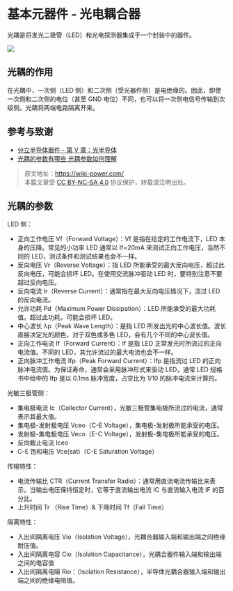 # 基本元器件 - 光电耦合器

光耦是将发光二极管（LED）和光电探测器集成于一个封装中的器件。

![](https://wiki-media-1253965369.cos.ap-guangzhou.myqcloud.com/img/20210725130317.png)

## 光耦的作用

在光耦中，一次侧（LED 侧）和二次侧（受光器件侧）是电绝缘的。因此，即使一次侧和二次侧的电位（甚至 GND 电位）不同，也可以将一次侧电信号传输到次级侧。光耦将两端电路隔离开来。

## 参考与致谢

- [分立半导体器件 - 第 Ⅴ 章：光半导体](https://toshiba-semicon-storage.com/cn/semiconductor/knowledge/e-learning/discrete.html#Chapter5)
- [光耦的参数有哪些 光耦参数如何理解](https://www.eefocus.com/e/483370)

> 原文地址：<https://wiki-power.com/>  
> 本篇文章受 [CC BY-NC-SA 4.0](https://creativecommons.org/licenses/by/4.0/deed.zh) 协议保护，转载请注明出处。

## 光耦的参数

LED 侧：

- 正向工作电压 Vf（Forward Voltage）：Vf 是指在给定的工作电流下，LED 本身的压降。常见的小功率 LED 通常以 If=20mA 来测试正向工作电压，当然不同的 LED，测试条件和测试结果也会不一样。
- 反向电压 Vr（Reverse Voltage）：指 LED 所能承受的最大反向电压，超过此反向电压，可能会损坏 LED。在使用交流脉冲驱动 LED 时，要特别注意不要超过反向电压。
- 反向电流 Ir（Reverse Current）：通常指在最大反向电压情况下，流过 LED 的反向电流。
- 允许功耗 Pd（Maximum Power Dissipation）：LED 所能承受的最大功耗值。超过此功耗，可能会损坏 LED。
- 中心波长 λp（Peak Wave Length）：是指 LED 所发出光的中心波长值。波长直接决定光的颜色，对于双色或多色 LED，会有几个不同的中心波长值。
- 正向工作电流 If（Forward Current）：If 是指 LED 正常发光时所流过的正向电流值。不同的 LED，其允许流过的最大电流也会不一样。
- 正向脉冲工作电流 Ifp（Peak Forward Current）：Ifp 是指流过 LED 的正向脉冲电流值。为保证寿命，通常会采用脉冲形式来驱动 LED，通常 LED 规格书中给中的 Ifp 是以 0.1ms 脉冲宽度，占空比为 1/10 的脉冲电流来计算的。

光敏三极管侧：

- 集电极电流 Ic（Collector Current），光敏三极管集电极所流过的电流，通常表示其最大值。
- 集电极-发射极电压 Vceo（C-E Voltage），集电极-发射极所能承受的电压。
- 发射极-集电极电压 Veco（E-C Voltage），发射极-集电极所能承受的电压。
- 反向截止电流 Iceo
- C-E 饱和电压 Vce(sat)（C-E Saturation Voltage）

传输特性：

- 电流传输比 CTR（Current Transfer Radio）：通常用直流电流传输比来表示。当输出电压保持恒定时，它等于直流输出电流 IC 与直流输入电流 IF 的百分比。
- 上升时间 Tr （Rise Time）& 下降时间 Tf（Fall Time）

隔离特性：

- 入出间隔离电压 Vio（Isolation Voltage），光耦合器输入端和输出端之间绝缘耐压值。
- 入出间隔离电容 Cio（Isolation Capacitance），光耦合器件输入端和输出端之间的电容值
- 入出间隔离电阻 Rio：（Isolation Resistance），半导体光耦合器输入端和输出端之间的绝缘电阻值。
